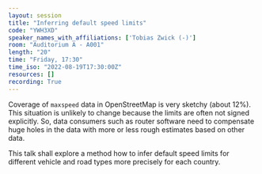 ```yaml
---
layout: session
title: "Inferring default speed limits"
code: "YWH3XD"
speaker_names_with_affiliations: ['Tobias Zwick (-)']
room: "Auditorium A - A001"
length: "20"
time: "Friday, 17:30"
time_iso: "2022-08-19T17:30:00Z"
resources: []
recording: True
---
```

Coverage of `maxspeed` data in OpenStreetMap is very sketchy (about 12%). This situation is unlikely to change because the limits are often not signed explicitly. So, data consumers such as router software need to compensate huge holes in the data with more or less rough estimates based on other data.

This talk shall explore a method how to infer default speed limits for different vehicle and road types more precisely for each country.
